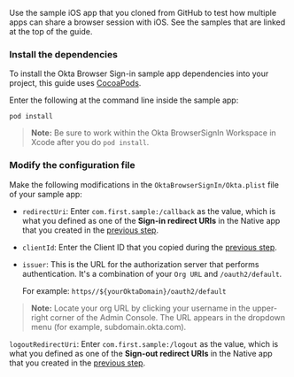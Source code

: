 Use the sample iOS app that you cloned from GitHub to test how multiple apps can share a browser session with iOS. See the samples that are linked at the top of the guide.

### Install the dependencies

To install the Okta Browser Sign-in sample app dependencies into your project, this guide uses [CocoaPods](https://cocoapods.org/).

Enter the following at the command line inside the sample app:

`pod install`

> **Note:** Be sure to work within the Okta BrowserSignIn Workspace in Xcode after you do `pod install`.

### Modify the configuration file

Make the following modifications in the `OktaBrowserSignIn/Okta.plist` file of your sample app:

* `redirectUri`: Enter `com.first.sample:/callback` as the value, which is what you defined as one of the **Sign-in redirect URIs** in the Native app that you created in the [previous step](#configure-two-openid-connect-native-apps).
* `clientId`: Enter the Client ID that you copied during the [previous step](#configure-two-openid-connect-native-apps).
* `issuer`: This is the URL for the authorization server that performs authentication. It's a combination of your `Org URL` and `/oauth2/default`.

    For example: `https//${yourOktaDomain}/oauth2/default`

> **Note:** Locate your org URL by clicking your username in the upper-right corner of the Admin Console. The URL appears in the dropdown menu (for example, subdomain.okta.com).

`logoutRedirectUri`: Enter `com.first.sample:/logout` as the value, which is what you defined as one of the **Sign-out redirect URIs** in the Native app that you created in the [previous step](#configure-two-openid-connect-native-apps).

